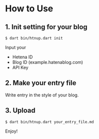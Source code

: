 # How to Use

## 1. Init setting for your blog

`$ dart bin/htnup.dart init`

Input your 

- Hetena ID
- Blog ID (example.hatenablog.com)
- API Key

## 2. Make your entry file

Write entry in the style of your blog.

## 3. Upload

`$ dart bin/htnup.dart your_entry_file.md`

Enjoy!
